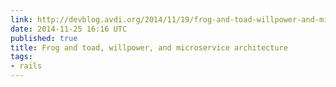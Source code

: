 ```yaml
---
link: http://devblog.avdi.org/2014/11/19/frog-and-toad-willpower-and-microservice-architecture/
date: 2014-11-25 16:16 UTC
published: true
title: Frog and toad, willpower, and microservice architecture
tags:
- rails
---
```




